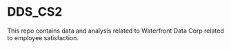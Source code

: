 # DDS_CS2
This repo contains data and analysis related to Waterfront Data Corp related to employee satisfaction.
